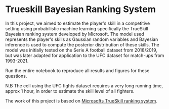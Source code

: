 # Trueskill Bayesian Ranking System

In this project, we aimed to estimate the player's skill in a competitive setting using
probabilistic machine learning specifically the TrueSkill Bayesian ranking system
developed by Microsoft. The model used represents the player's skills as Gaussian
random variables and Bayesian inference is used to compute the posterior distribution of these skills.
The model was initially tested on the Serie A football dataset from 2018/2019, 
but was later adapted for application to the UFC dataset for match-ups from 1993-2021.

Run the entire notebook to reproduce all results and figures for these questions. 

N.B The cell using the UFC fights dataset requires a very long running time, approx 1 hour, in order to estimate the skill level of all fighters.

The work of this project is based on [Microsofts TrueSkill ranking system](https://www.microsoft.com/en-us/research/project/trueskill-ranking-system/).
